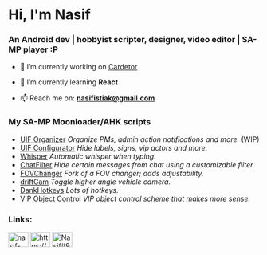 # Hi, I'm Nasif
### An Android dev | hobbyist scripter, designer, video editor | SA-MP player :P

- 🔭 I’m currently working on [Cardetor](https://play.google.com/store/apps/details?id=com.adetor.cardetor)

- 🌱 I’m currently learning **React**

- 📫 Reach me on: **nasifistiak@gmail.com**

### My SA-MP Moonloader/AHK scripts  
- [UIF Organizer](https://github.com/profake/UIFOrganizer) _Organize PMs, admin action notifications and more._ (WIP)   
- [UIF Configurator](https://github.com/profake/UIF-Configurator) _Hide labels, signs, vip actors and more._  
- [Whisper](https://github.com/profake/Whisper) _Automatic whisper when typing._  
- [ChatFilter](https://github.com/profake/ChatFilter) _Hide certain messages from chat using a customizable filter._  
- [FOVChanger](https://github.com/profake/SAMP-Lua-FOV-Changer) _Fork of a FOV changer; adds adjustability._
- [driftCam](https://github.com/profake/driftCam) _Toggle higher angle vehicle camera._  
- [DankHotkeys](https://github.com/profake/Nasif-s-Dank-Hotkeys) _Lots of hotkeys._  
- [VIP Object Control](https://github.com/profake/Macro-for-better-VIP-Object-Control) _VIP object control scheme that makes more sense._  

### Links:
<p align="left">
<a href="https://linkedin.com/in/nasif-istiak-a8a90b158" target="blank"><img align="center" src="https://raw.githubusercontent.com/rahuldkjain/github-profile-readme-generator/master/src/images/icons/Social/linked-in-alt.svg" alt="nasif-istiak-a8a90b158" height="30" width="40" /></a>
<a href="https://www.youtube.com/channel/UCAhbZJRBJY8Jxq6AepjUfcw" target="blank"><img align="center" src="https://raw.githubusercontent.com/rahuldkjain/github-profile-readme-generator/master/src/images/icons/Social/youtube.svg" alt="https://www.youtube.com/channel/ucahbzjrbjy8jxq6aepjufcw" height="30" width="40" /></a>
<a href="https://discordapp.com/users/134340142285586432" target="blank"><img align="center" src="https://raw.githubusercontent.com/rahuldkjain/github-profile-readme-generator/master/src/images/icons/Social/discord.svg" alt="Nasif#9270" height="30" width="40" /></a>
</p>
